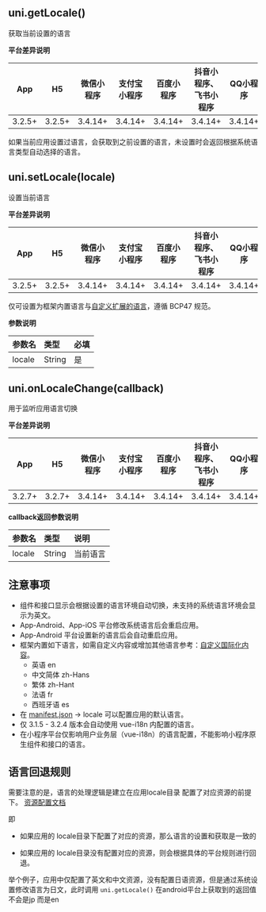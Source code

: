 ## uni.getLocale()

获取当前设置的语言

**平台差异说明**

|App|H5|微信小程序|支付宝小程序|百度小程序|抖音小程序、飞书小程序|QQ小程序|快手小程序|华为快应用|360小程序|京东小程序|元服务|
|:-:|:-:|:-:|:-:|:-:|:-:|:-:|:-:|:-:|:-:|:-:|:-:|
|3.2.5+|3.2.5+|3.4.14+|3.4.14+|3.4.14+|3.4.14+|3.4.14+|3.4.14+|3.4.14+|3.4.14+|3.4.14+|x|

<!-- UNIAPPAPIJSON.getLocale.compatibility -->

如果当前应用设置过语言，会获取到之前设置的语言，未设置时会返回根据系统语言类型自动选择的语言。

## uni.setLocale(locale)

设置当前语言

**平台差异说明**

|App|H5|微信小程序|支付宝小程序|百度小程序|抖音小程序、飞书小程序|QQ小程序|快手小程序|华为快应用|360小程序|京东小程序|元服务|
|:-:|:-:|:-:|:-:|:-:|:-:|:-:|:-:|:-:|:-:|:-:|:-:|
|3.2.5+|3.2.5+|3.4.14+|3.4.14+|3.4.14+|3.4.14+|3.4.14+|3.4.14+|3.4.14+|3.4.14+|3.4.14+|x|

<!-- UNIAPPAPIJSON.setLocale.compatibility -->

仅可设置为框架内置语言与[自定义扩展的语言](/tutorial/i18n.md#uni-framework)，遵循 BCP47 规范。

**参数说明**

|参数名|类型|必填|
|:-|:-|:-|
|locale|String|是|

<!-- UNIAPPAPIJSON.setLocale.param -->

## uni.onLocaleChange(callback)

用于监听应用语言切换

**平台差异说明**

|App|H5|微信小程序|支付宝小程序|百度小程序|抖音小程序、飞书小程序|QQ小程序|快手小程序|华为快应用|360小程序|京东小程序|元服务|
|:-:|:-:|:-:|:-:|:-:|:-:|:-:|:-:|:-:|:-:|:-:|:-:|
|3.2.7+|3.2.7+|3.4.14+|3.4.14+|3.4.14+|3.4.14+|3.4.14+|3.4.14+|3.4.14+|3.4.14+|3.4.14+|x|

<!-- UNIAPPAPIJSON.onLocaleChange.compatibility -->

<!-- UNIAPPAPIJSON.onLocaleChange.param -->

**callback返回参数说明**

|参数名|类型|说明|
|:-|:-|:-|
|locale|String|当前语言|


## 注意事项

* 组件和接口显示会根据设置的语言环境自动切换，未支持的系统语言环境会显示为英文。
* App-Android、App-iOS 平台修改系统语言后会重启应用。
* App-Android 平台设置新的语言后会自动重启应用。
* 框架内置如下语言，如需自定义内容或增加其他语言参考：[自定义国际化内容](https://uniapp.dcloud.io/collocation/i18n?id=uni-framework)。
  * 英语 en
  * 中文简体 zh-Hans
  * 繁体 zh-Hant
  * 法语 fr
  * 西班牙语 es
* 在 [manifest.json](/collocation/manifest) -> locale 可以配置应用的默认语言。
* 仅 3.1.5 - 3.2.4 版本会自动使用 vue-i18n 内配置的语言。
* 在小程序平台仅影响用户业务层（vue-i18n）的语言配置，不能影响小程序原生组件和接口的语言。

## 语言回退规则

需要注意的是，语言的处理逻辑是建立在应用locale目录 配置了对应资源的前提下。 [资源配置文档](https://uniapp.dcloud.net.cn/tutorial/i18n.html#vue%E7%95%8C%E9%9D%A2%E5%92%8Cjs%E5%86%85%E5%AE%B9%E7%9A%84%E5%9B%BD%E9%99%85%E5%8C%96)

即

+ 如果应用的 locale目录下配置了对应的资源，那么语言的设置和获取是一致的

+ 如果应用的 locale目录没有配置对应的资源，则会根据具体的平台规则进行回退。


举个例子，应用中仅配置了英文和中文资源，没有配置日语资源，但是通过系统设置修改语言为日文，此时调用 `uni.getLocale()` 在android平台上获取到的返回值不会是jp 而是en
